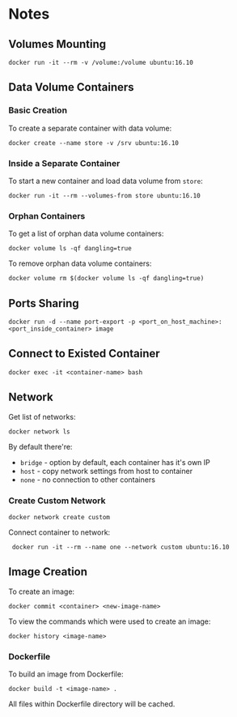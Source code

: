 # Notes

## Volumes Mounting

```
docker run -it --rm -v /volume:/volume ubuntu:16.10
```

## Data Volume Containers

### Basic Creation

To create a separate container with data volume:

```
docker create --name store -v /srv ubuntu:16.10
```

### Inside a Separate Container

To start a new container and load data volume from `store`:

```
docker run -it --rm --volumes-from store ubuntu:16.10
```

### Orphan Containers

To get a list of orphan data volume containers:

```
docker volume ls -qf dangling=true
```

To remove orphan data volume containers:

```
docker volume rm $(docker volume ls -qf dangling=true)
```

## Ports Sharing

```
docker run -d --name port-export -p <port_on_host_machine>:<port_inside_container> image
```

## Connect to Existed Container

```
docker exec -it <container-name> bash
```

## Network

Get list of networks:

```
docker network ls
```

By default there're:

 - `bridge` - option by default, each container has it's own IP 
 - `host` - copy network settings from host to container 
 - `none` - no connection to other containers

### Create Custom Network

```
docker network create custom
```

Connect container to network:

```
 docker run -it --rm --name one --network custom ubuntu:16.10
```

## Image Creation

To create an image:

```
docker commit <container> <new-image-name>
```

To view the commands which were used to create an image:

```
docker history <image-name>
```

### Dockerfile

To build an image from Dockerfile:

```
docker build -t <image-name> .
```

All files within Dockerfile directory will be cached.
